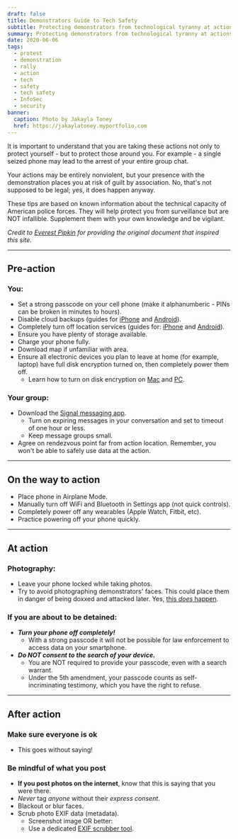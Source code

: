 ```yaml
---
draft: false
title: Demonstrators Guide to Tech Safety
subtitle: Protecting demonstrators from technological tyranny at actions
summary: Protecting demonstrators from technological tyranny at actions
date: 2020-06-06
tags:
  - protest
  - demonstration
  - rally
  - action
  - tech
  - safety
  - tech safety
  - InfoSec
  - security
banner:
  caption: Photo by Jakayla Toney
  href: https://jakaylatoney.myportfolio.com
---
```



It is important to understand that you are taking these actions not only to protect yourself - but to protect those around you. For example - a single seized phone may lead to the arrest of your entire group chat.

Your actions may be entirely nonviolent, but your presence with the demonstration places you at risk of guilt by association. No, that's not supposed to be legal; yes, it does happen anyway.

These tips are based on known information about the technical capacity of American police forces. They will help protect you from surveillance but are NOT infallible. Supplement them with your own knowledge and be vigilant.

*Credit to [Everest Pipkin](https://twitter.com/everestpipkin) for providing the original document that inspired this site.*

---

## Pre-action

### You:

- Set a strong passcode on your cell phone (make it alphanumberic - PINs can be broken in minutes to hours).
- Disable cloud backups (guides for [iPhone](https://www.howtogeek.com/662872/how-to-disable-and-delete-icloud-backup-on-iphone-and-ipad/) and [Android](https://support.google.com/android/answer/2819582?hl=en)).
- Completely turn off location services (guides for: [iPhone](https://support.apple.com/en-us/HT207092) and [Android](https://support.google.com/accounts/answer/3467281?hl=en)).
- Ensure you have plenty of storage available.
- Charge your phone fully.
- Download map if unfamiliar with area.
- Ensure all electronic devices you plan to leave at home (for example, laptop) have full disk encryption turned on, then completely power them off.
  - Learn how to turn on disk encryption on [Mac](https://support.apple.com/en-us/HT204837) and [PC](https://support.microsoft.com/en-us/help/4502379/windows-10-device-encryption).

### Your group:

- Download the [Signal messaging app](https://signal.org).
  - Turn on expiring messages in your conversation and set to timeout of one hour or less.
  - Keep message groups small.
- Agree on rendezvous point far from action location. Remember, you won't be able to safely use data at the action.

---

## On the way to action

- Place phone in Airplane Mode.
- Manually turn off WiFi and Bluetooth in Settings app (not quick controls).
- Completely power off any wearables (Apple Watch, Fitbit, etc).
- Practice powering off your phone quickly.

---

## At action

### Photography:

- Leave your phone locked while taking photos.
- Try to avoid photographing demonstrators' faces. This could place them in danger of being doxxed and attacked later. Yes, [this *does* happen](https://www.nbcnews.com/news/us-news/puzzling-number-men-tied-ferguson-protests-have-died-n984261).

### If you are about to be detained:

- ***Turn your phone off completely!***
  - With a strong passcode it will not be possible for law enforcement to access data on your smartphone.
- ***Do NOT consent to the search of your device.***
  - You are NOT required to provide your passcode, even with a search warrant.
  - Under the 5th amendment, your passcode counts as self-incriminating testimony, which you have the right to refuse.

---

## After action

### Make sure everyone is ok

- This goes without saying!

### Be mindful of what you post

- **If you post photos on the internet**, know that this is saying that you were there.
- *Never* tag *anyone* without their *express consent*.
- Blackout or blur faces.
- Scrub photo EXIF data (metadata).
  - Screenshot image OR better:
  - Use a dedicated [EXIF scrubber tool](https://everestpipkin.github.io/image-scrubber/).